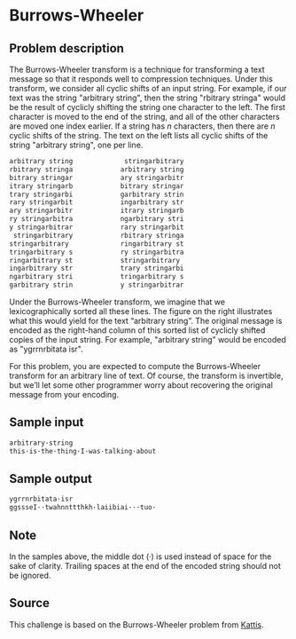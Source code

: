# Burrows-Wheeler

## Problem description

The Burrows-Wheeler transform is a technique for transforming a text message
so that it responds well to compression techniques. Under this transform,
we consider all cyclic shifts of an input string. For example, if our text was
the string "arbitrary string", then the string "rbitrary stringa" would be the
result of cyclicly shifting the string one character to the left. The first
character is moved to the end of the string, and all of the other characters
are moved one index earlier. If a string has $n$ characters, then there are
$n$ cyclic shifts of the string. The text on the left lists all cyclic shifts
of the string "arbitrary string", one per line.

```txt
arbitrary string             stringarbitrary
rbitrary stringa            arbitrary string
bitrary stringar            ary stringarbitr
itrary stringarb            bitrary stringar
trary stringarbi            garbitrary strin
rary stringarbit            ingarbitrary str
ary stringarbitr            itrary stringarb
ry stringarbitra            ngarbitrary stri
y stringarbitrar            rary stringarbit
 stringarbitrary            rbitrary stringa
stringarbitrary             ringarbitrary st
tringarbitrary s            ry stringarbitra
ringarbitrary st            stringarbitrary 
ingarbitrary str            trary stringarbi
ngarbitrary stri            tringarbitrary s
garbitrary strin            y stringarbitrar
```

Under the Burrows-Wheeler transform, we imagine that we lexicographically
sorted all these lines. The figure on the right illustrates what this would
yield for the text “arbitrary string”. The original message is encoded as the
right-hand column of this sorted list of cyclicly shifted copies of the input
string. For example, "arbitrary string" would be encoded as "ygrrnrbitata isr".

For this problem, you are expected to compute the Burrows-Wheeler transform for
an arbitrary line of text. Of course, the transform is invertible, but we’ll let
some other programmer worry about recovering the original message from your
encoding.

## Sample input

```txt
arbitrary·string
this·is·the·thing·I·was·talking·about
```

## Sample output

```txt
ygrrnrbitata·isr
ggssseI··twahnnttthkh·laiibiai···tuo·
```

## Note

In the samples above, the middle dot (·) is used instead of space for the sake
of clarity. Trailing spaces at the end of the encoded string should not be
ignored.

## Source

This challenge is based on the Burrows-Wheeler problem from
[Kattis](https://open.kattis.com/problems/burrowswheeler).
